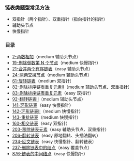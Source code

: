 ### 链表类题型常见方法
- 双指针（两个指针）、双重指针（指向指针的指针）
- 辅助头节点
- 快慢指针

### 目录
- [2-两数相加](https://github.com/SunnyZhang06/LeetCode-solution-by-classification/blob/master/%E9%93%BE%E8%A1%A8/2-%E4%B8%A4%E6%95%B0%E7%9B%B8%E5%8A%A0.cpp)（medium  辅助头节点）
- [19-删除倒数第 N 个节点](https://github.com/SunnyZhang06/LeetCode-solution-by-classification/blob/master/%E9%93%BE%E8%A1%A8/19-%E5%88%A0%E9%99%A4%E9%93%BE%E8%A1%A8%E5%80%92%E6%95%B0%E7%AC%ACN%E4%B8%AA%E8%8A%82%E7%82%B9.cpp)（medium  快慢指针）
- [21-合并两个有序链表](https://github.com/SunnyZhang06/LeetCode-solution-by-classification/blob/master/%E9%93%BE%E8%A1%A8/21-%E5%90%88%E5%B9%B6%E4%B8%A4%E4%B8%AA%E6%9C%89%E5%BA%8F%E9%93%BE%E8%A1%A8.cpp)（easy  辅助头节点）
- [24-两两交换节点](https://github.com/SunnyZhang06/LeetCode-solution-by-classification/blob/master/%E9%93%BE%E8%A1%A8/24-%E4%B8%A4%E4%B8%A4%E4%BA%A4%E6%8D%A2%E8%8A%82%E7%82%B9.cpp)（medium  辅助头节点）
- [61-旋转链表](https://github.com/SunnyZhang06/LeetCode-solution-by-classification/blob/master/%E9%93%BE%E8%A1%A8/61-%E6%97%8B%E8%BD%AC%E9%93%BE%E8%A1%A8.cpp)（medium  双指针）
- [82-删除排序链表重复元素Ⅱ](https://github.com/SunnyZhang06/LeetCode-solution-by-classification/blob/master/%E9%93%BE%E8%A1%A8/82-%E5%88%A0%E9%99%A4%E6%8E%92%E5%BA%8F%E9%93%BE%E8%A1%A8%E9%87%8D%E5%A4%8D%E5%85%83%E7%B4%A0%E2%85%A1.cpp)（medium  辅助头节点、双重指针）
- [83-删除排序链表重复元素](https://github.com/SunnyZhang06/LeetCode-solution-by-classification/blob/master/%E9%93%BE%E8%A1%A8/83-%E5%88%A0%E9%99%A4%E6%8E%92%E5%BA%8F%E9%93%BE%E8%A1%A8%E9%87%8D%E5%A4%8D%E5%85%83%E7%B4%A0.cpp)（easy  双指针）
- [92-翻转链表Ⅱ](https://github.com/SunnyZhang06/LeetCode-solution-by-classification/blob/master/%E9%93%BE%E8%A1%A8/92-%E7%BF%BB%E8%BD%AC%E9%93%BE%E8%A1%A8%E2%85%A1.cpp)（medium 辅助头节点）
- [141-环形链表](https://github.com/SunnyZhang06/LeetCode-solution-by-classification/blob/master/%E9%93%BE%E8%A1%A8/141-%E7%8E%AF%E5%BD%A2%E9%93%BE%E8%A1%A8.cpp)（easy 快慢指针）
- [142-环形链表Ⅱ](https://github.com/SunnyZhang06/LeetCode-solution-by-classification/blob/master/%E9%93%BE%E8%A1%A8/142-%E7%8E%AF%E5%BD%A2%E9%93%BE%E8%A1%A8%E2%85%A1.cpp)（medium 快慢指针）
- [143-重排链表](https://github.com/SunnyZhang06/LeetCode-solution-by-classification/blob/master/%E9%93%BE%E8%A1%A8/143-%E9%87%8D%E6%8E%92%E9%93%BE%E8%A1%A8.cpp)（medium 快慢指针）
- [160-相交链表](https://github.com/SunnyZhang06/LeetCode-solution-by-classification/blob/master/%E9%93%BE%E8%A1%A8/160-%E7%9B%B8%E4%BA%A4%E9%93%BE%E8%A1%A8.cpp)（easy 双指针）
- [203-移除链表元素](https://github.com/SunnyZhang06/LeetCode-solution-by-classification/blob/master/%E9%93%BE%E8%A1%A8/203-%E7%A7%BB%E9%99%A4%E9%93%BE%E8%A1%A8%E5%85%83%E7%B4%A0.cpp)（easy 辅助头节点、双重指针）
- [206-翻转链表](https://github.com/SunnyZhang06/LeetCode-solution-by-classification/blob/master/%E9%93%BE%E8%A1%A8/206-%E5%8F%8D%E8%BD%AC%E9%93%BE%E8%A1%A8.cpp)（easy 原地翻转、头插法翻转）
- [234-回文链表](https://github.com/SunnyZhang06/LeetCode-solution-by-classification/blob/master/%E9%93%BE%E8%A1%A8/234-%E5%9B%9E%E6%96%87%E9%93%BE%E8%A1%A8.cpp)（easy 快慢指针、翻转链表）
- [237-删除链表中的结点](https://github.com/SunnyZhang06/LeetCode-solution-by-classification/blob/master/%E9%93%BE%E8%A1%A8/237-%E5%88%A0%E9%99%A4%E9%93%BE%E8%A1%A8%E4%B8%AD%E7%9A%84%E8%8A%82%E7%82%B9.cpp)（easy 覆盖节点）
- [876-链表的中间结点](https://github.com/SunnyZhang06/LeetCode-solution-by-classification/blob/master/%E9%93%BE%E8%A1%A8/876-%E9%93%BE%E8%A1%A8%E7%9A%84%E4%B8%AD%E9%97%B4%E8%8A%82%E7%82%B9.cpp)（easy 快慢指针）
